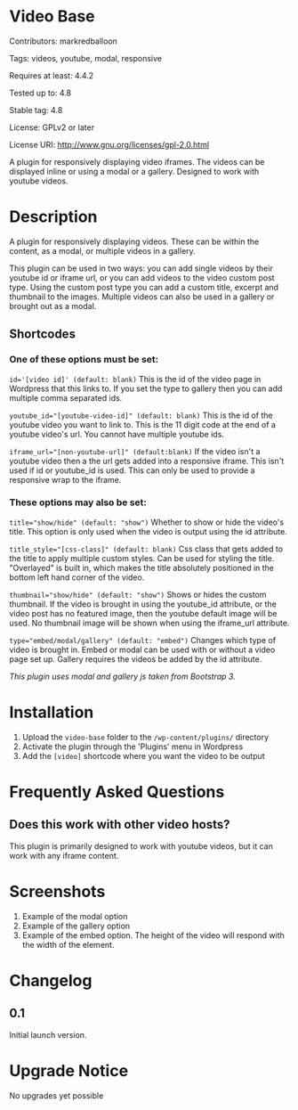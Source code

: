 # Video Base 
Contributors: markredballoon

Tags: videos, youtube, modal, responsive

Requires at least: 4.4.2

Tested up to: 4.8

Stable tag: 4.8

License: GPLv2 or later

License URI: http://www.gnu.org/licenses/gpl-2.0.html


A plugin for responsively displaying video iframes. The videos can be displayed inline or using a modal or a gallery.
Designed to work with youtube videos.

# Description 
A plugin for responsively displaying videos. These can be within the content, as a modal, or multiple videos in a gallery.

This plugin can be used in two ways: you can add single videos by their youtube id or iframe url, or you can add videos to the video custom post type. Using the custom post type you can add a custom title, excerpt and thumbnail to the images. Multiple videos can also be used in a gallery or brought out as a modal.

## Shortcodes

### One of these options must be set:

`id='[video id]' (default: blank)`
This is the id of the video page in Wordpress that this links to. If you set the type to gallery then you can add multiple comma separated ids.

`youtube_id="[youtube-video-id]" (default: blank)`
This is the id of the youtube video you want to link to. This is the 11 digit code at the end of a youtube video's url. You cannot have multiple youtube ids. 

`iframe_url="[non-youtube-url]" (default:blank)`
If the video isn't a youtube video then a the url gets added into a responsive iframe. This isn't used if id or youtube_id is used. This can only be used to provide a responsive wrap to the iframe.

### These options may also be set:

`title="show/hide" (default: "show")`
Whether to show or hide the video's title. This option is only used when the video is output using the id attribute.

`title_style="[css-class]" (default: blank)`
Css class that gets added to the title to apply multiple custom styles. Can be used for styling the title. "Overlayed" is built in, which makes the title absolutely positioned in the bottom left hand corner of the video.

`thumbnail="show/hide" (default: "show")`
Shows or hides the custom thumbnail. If the video is brought in using the youtube_id attribute, or the video post has no featured image, then the youtube default image will be used. No thumbnail image will be shown when using the iframe_url attribute.

`type="embed/modal/gallery" (default: "embed")`
Changes which type of video is brought in. Embed or modal can be used with or without a video page set up. Gallery requires the videos be added by the id attribute.

_This plugin uses modal and gallery js taken from Bootstrap 3._

# Installation 
1. Upload the `video-base` folder to the `/wp-content/plugins/` directory
1. Activate the plugin through the 'Plugins' menu in Wordpress
1. Add the `[video]` shortcode where you want the video to be output

# Frequently Asked Questions 
## Does this work with other video hosts? 

This plugin is primarily designed to work with youtube videos, but it can work with any iframe content.

# Screenshots 
1. Example of the modal option
2. Example of the gallery option
3. Example of the embed option. The height of the video will respond with the width of the element.

# Changelog

## 0.1
Initial launch version.

# Upgrade Notice

No upgrades yet possible 